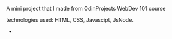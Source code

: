 A mini project that I made from OdinProjects WebDev 101 course

technologies used: HTML, CSS, Javascipt, JsNode.

-